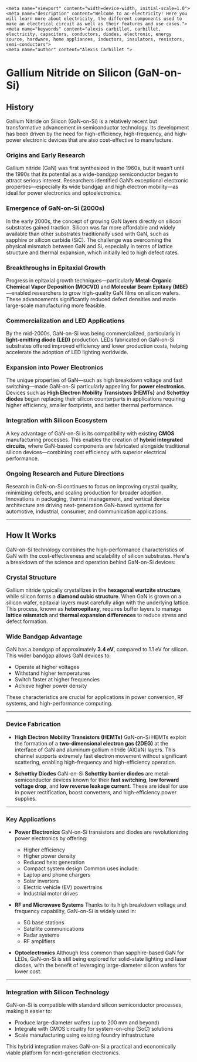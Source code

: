     <meta name="viewport" content="width=device-width, initial-scale=1.0">
    <meta name="description" content="Welcome to ac-electricity! Here you will learn more about electricity, the different components used to make an electrical circuit as well as their features and use cases.">
    <meta name="keywords" content="alexis carbillet, carbillet, electricity, capacitors, conductors, diodes, electronic, energy source, hardware, home appliances, inductors, insulators, resistors, semi-conductors">
    <meta name="author" content="Alexis Carbillet ">
</head>

# Gallium Nitride on Silicon (GaN-on-Si)

## History

Gallium Nitride on Silicon (GaN-on-Si) is a relatively recent but transformative advancement in semiconductor technology. Its development has been driven by the need for high-efficiency, high-frequency, and high-power electronic devices that are also cost-effective to manufacture.

### **Origins and Early Research**

Gallium nitride (GaN) was first synthesized in the 1960s, but it wasn’t until the 1990s that its potential as a wide-bandgap semiconductor began to attract serious interest. Researchers identified GaN’s exceptional electronic properties—especially its wide bandgap and high electron mobility—as ideal for power electronics and optoelectronics.

### **Emergence of GaN-on-Si (2000s)**

In the early 2000s, the concept of growing GaN layers directly on silicon substrates gained traction. Silicon was far more affordable and widely available than other substrates traditionally used with GaN, such as sapphire or silicon carbide (SiC). The challenge was overcoming the physical mismatch between GaN and Si, especially in terms of lattice structure and thermal expansion, which initially led to high defect rates.

### **Breakthroughs in Epitaxial Growth**

Progress in epitaxial growth techniques—particularly **Metal-Organic Chemical Vapor Deposition (MOCVD)** and **Molecular Beam Epitaxy (MBE)**—enabled researchers to grow high-quality GaN films on silicon wafers. These advancements significantly reduced defect densities and made large-scale manufacturing more feasible.

### **Commercialization and LED Applications**

By the mid-2000s, GaN-on-Si was being commercialized, particularly in **light-emitting diode (LED)** production. LEDs fabricated on GaN-on-Si substrates offered improved efficiency and lower production costs, helping accelerate the adoption of LED lighting worldwide.

### **Expansion into Power Electronics**

The unique properties of GaN—such as high breakdown voltage and fast switching—made GaN-on-Si particularly appealing for **power electronics**. Devices such as **High Electron Mobility Transistors (HEMTs)** and **Schottky diodes** began replacing their silicon counterparts in applications requiring higher efficiency, smaller footprints, and better thermal performance.

### **Integration with Silicon Ecosystem**

A key advantage of GaN-on-Si is its compatibility with existing **CMOS** manufacturing processes. This enables the creation of **hybrid integrated circuits**, where GaN-based components are fabricated alongside traditional silicon devices—combining cost efficiency with superior electrical performance.

### **Ongoing Research and Future Directions**

Research in GaN-on-Si continues to focus on improving crystal quality, minimizing defects, and scaling production for broader adoption. Innovations in packaging, thermal management, and vertical device architecture are driving next-generation GaN-based systems for automotive, industrial, consumer, and communication applications.

---

## How It Works

GaN-on-Si technology combines the high-performance characteristics of GaN with the cost-effectiveness and scalability of silicon substrates. Here's a breakdown of the science and operation behind GaN-on-Si devices:

### **Crystal Structure**

Gallium nitride typically crystallizes in the **hexagonal wurtzite structure**, while silicon forms a **diamond cubic structure**. When GaN is grown on a silicon wafer, epitaxial layers must carefully align with the underlying lattice. This process, known as **heteroepitaxy**, requires buffer layers to manage **lattice mismatch** and **thermal expansion differences** to reduce stress and defect formation.

### **Wide Bandgap Advantage**

GaN has a bandgap of approximately **3.4 eV**, compared to 1.1 eV for silicon. This wider bandgap allows GaN devices to:

* Operate at higher voltages
* Withstand higher temperatures
* Switch faster at higher frequencies
* Achieve higher power density

These characteristics are crucial for applications in power conversion, RF systems, and high-performance computing.

---

### **Device Fabrication**

* **High Electron Mobility Transistors (HEMTs)**
  GaN-on-Si HEMTs exploit the formation of a **two-dimensional electron gas (2DEG)** at the interface of GaN and aluminum gallium nitride (AlGaN) layers. This channel supports extremely fast electron movement without significant scattering, enabling high-frequency and high-efficiency operation.

* **Schottky Diodes**
  GaN-on-Si **Schottky barrier diodes** are metal-semiconductor devices known for their **fast switching**, **low forward voltage drop**, and **low reverse leakage current**. These are ideal for use in power rectification, boost converters, and high-efficiency power supplies.

---

### **Key Applications**

* **Power Electronics**
  GaN-on-Si transistors and diodes are revolutionizing power electronics by offering:

  * Higher efficiency
  * Higher power density
  * Reduced heat generation
  * Compact system design
    Common uses include:
  * Laptop and phone chargers
  * Solar inverters
  * Electric vehicle (EV) powertrains
  * Industrial motor drives

* **RF and Microwave Systems**
  Thanks to its high breakdown voltage and frequency capability, GaN-on-Si is widely used in:

  * 5G base stations
  * Satellite communications
  * Radar systems
  * RF amplifiers

* **Optoelectronics**
  Although less common than sapphire-based GaN for LEDs, GaN-on-Si is still being explored for solid-state lighting and laser diodes, with the benefit of leveraging large-diameter silicon wafers for lower cost.

---

### **Integration with Silicon Technology**

GaN-on-Si is compatible with standard silicon semiconductor processes, making it easier to:

* Produce large-diameter wafers (up to 200 mm and beyond)
* Integrate with CMOS circuitry for system-on-chip (SoC) solutions
* Scale manufacturing using existing foundry infrastructure

This hybrid integration makes GaN-on-Si a practical and economically viable platform for next-generation electronics.
